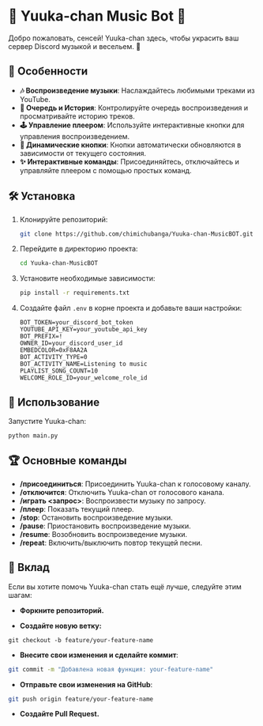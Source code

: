 # 🌸 Yuuka-chan Music Bot 🌸

Добро пожаловать, сенсей! Yuuka-chan здесь, чтобы украсить ваш сервер Discord музыкой и весельем. 🎵

## 🌟 Особенности

- **🎶 Воспроизведение музыки**: Наслаждайтесь любимыми треками из YouTube.
- **📜 Очередь и История**: Контролируйте очередь воспроизведения и просматривайте историю треков.
- **🕹️ Управление плеером**: Используйте интерактивные кнопки для управления воспроизведением.
- **🔄 Динамические кнопки**: Кнопки автоматически обновляются в зависимости от текущего состояния.
- **✨ Интерактивные команды**: Присоединяйтесь, отключайтесь и управляйте плеером с помощью простых команд.

## 🛠️ Установка

1. Клонируйте репозиторий:
    ```bash
    git clone https://github.com/chimichubanga/Yuuka-chan-MusicBOT.git
    ```
2. Перейдите в директорию проекта:
    ```bash
    cd Yuuka-chan-MusicBOT
    ```
3. Установите необходимые зависимости:
    ```bash
    pip install -r requirements.txt
    ```
4. Создайте файл `.env` в корне проекта и добавьте ваши настройки:
    ```env
    BOT_TOKEN=your_discord_bot_token
    YOUTUBE_API_KEY=your_youtube_api_key
    BOT_PREFIX=!
    OWNER_ID=your_discord_user_id
    EMBEDCOLOR=0xF8AA2A
    BOT_ACTIVITY_TYPE=0
    BOT_ACTIVITY_NAME=Listening to music
    PLAYLIST_SONG_COUNT=10
    WELCOME_ROLE_ID=your_welcome_role_id
    ```

## 🚀 Использование

Запустите Yuuka-chan:
```
python main.py
```

## 🏆 Основные команды

- **/присоединиться**: Присоединить Yuuka-chan к голосовому каналу.
- **/отключится**: Отключить Yuuka-chan от голосового канала.
- **/играть <запрос>**: Воспроизвести музыку по запросу.
- **/плеер**: Показать текущий плеер.
- **/stop**: Остановить воспроизведение музыки.
- **/pause**: Приостановить воспроизведение музыки.
- **/resume**: Возобновить воспроизведение музыки.
- **/repeat**: Включить/выключить повтор текущей песни.


## 🤝 Вклад
Если вы хотите помочь Yuuka-chan стать ещё лучше, следуйте этим шагам:

- **Форкните репозиторий.**

- **Создайте новую ветку:**
```
git checkout -b feature/your-feature-name
```
- **Внесите свои изменения и сделайте коммит**:
```bash
git commit -m "Добавлена новая функция: your-feature-name"
```
- **Отправьте свои изменения на GitHub**:
```bash
git push origin feature/your-feature-name
```
- **Создайте Pull Request.**